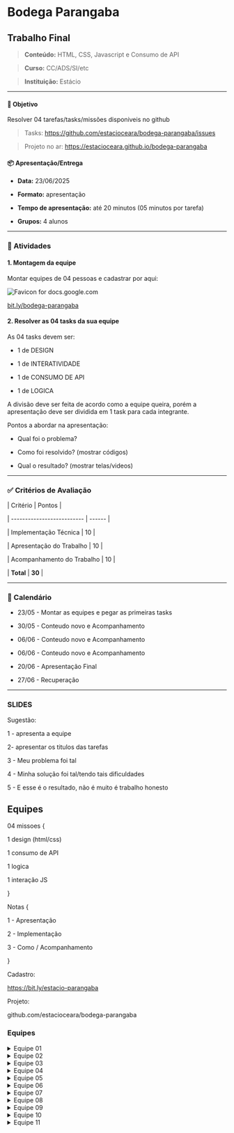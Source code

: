 # Bodega Parangaba

  

## Trabalho Final

> **Conteúdo:** HTML, CSS, Javascript e Consumo de API

> **Curso:** CC/ADS/SI/etc

> **Instituição:** Estácio

  

---

#### 🎯 Objetivo

Resolver 04 tarefas/tasks/missões disponiveis no github

  

> Tasks: https://github.com/estacioceara/bodega-parangaba/issues

> Projeto no ar: https://estacioceara.github.io/bodega-parangaba

  

#### 📦 Apresentação/Entrega

  

- **Data:** 23/06/2025

- **Formato:** apresentação

- **Tempo de apresentação:** até 20 minutos (05 minutos por tarefa)

- **Grupos:** 4 alunos

  

---

  

### 📌 Atividades

  

#### 1. Montagem da equipe

Montar equipes de 04 pessoas e cadastrar por aqui:

![Favicon for docs.google.com](https://www.google.com/s2/favicons?domain=docs.google.com&sz=32)

  

[bit.ly/bodega-parangaba](https://bit.ly/bodega-parangaba)

  

#### 2. Resolver as 04 tasks da sua equipe

As 04 tasks devem ser:

- 1 de DESIGN

- 1 de INTERATIVIDADE

- 1 de CONSUMO DE API

- 1 de LOGICA

  

A divisão deve ser feita de acordo como a equipe queira, porém a apresentação deve ser dividida em 1 task para cada integrante.

  

Pontos a abordar na apresentação:

- Qual foi o problema?

- Como foi resolvido? (mostrar códigos)

- Qual o resultado? (mostrar telas/videos)

  

---

  

### ✅ Critérios de Avaliação

  

| Critério | Pontos |

| -------------------------- | ------ |

| Implementação Técnica | 10 |

| Apresentação do Trabalho | 10 |

| Acompanhamento do Trabalho | 10 |

| **Total** | **30** |

  

---

  
  

### 📅 Calendário

  

- 23/05 - Montar as equipes e pegar as primeiras tasks

- 30/05 - Conteudo novo e Acompanhamento

- 06/06 - Conteudo novo e Acompanhamento

- 06/06 - Conteudo novo e Acompanhamento

- 20/06 - Apresentação Final

- 27/06 - Recuperação

  

---

  

### SLIDES

  

Sugestão:

  

1 - apresenta a equipe

2- apresentar os titulos das tarefas

  

3 - Meu problema foi tal

4 - Minha solução foi tal/tendo tais dificuldades

5 - E esse é o resultado, não é muito é trabalho honesto

  

## Equipes

  

04 missoes {

1 design (html/css)

1 consumo de API

1 logica

1 interação JS

}

  

Notas {

1 - Apresentação

2 - Implementação

3 - Como / Acompanhamento

}

  

Cadastro:

https://bit.ly/estacio-parangaba

  

Projeto:

github.com/estacioceara/bodega-parangaba

  

### Equipes

  

<details>

<summary>Equipe 01</summary>

  

- Gabriel Rolim Da Silva 202408131381

- Ana Larissa Ferreira Mendes 202408130724

- Erika Madeira Barroso 202408598947

- Pedro Henrique dos Santos 202402371509

</details>

  

<details>

<summary>Equipe 02</summary>

- guilheme muniz oliveira 202403398419

- adonay tavares da silva 202402218549

- leonardo moura silva 20240433124

- lucas de sousa carneiro 20231092379

  

</details>

  

<details>

<summary>Equipe 03</summary>

- Francisco Vitor Dos Santos Silva - 202402218591

- Solário Bringel - 202404464636

- João Lucas da Silva Queiroz - 202408367091

- Arthur Ferreira dos Santos - 202403271321

</details>

  

<details>

<summary>Equipe 04</summary>

  

- José Cordeiro de Abréu Neto - 202402375271

- João Pedro Ferreira Almeida - 202408221665

- Kayane Custodio Bandeira - 202408600003

- Maria Eduarda Delfino de Queiroz - 202409005435

  

</details>

  

<details>

<summary>Equipe 05</summary>

  

- Antônio David - 202408173679

  

- Paulo César - 202408180268

  

- Lucas Souza - 202408602091

  

- Marcos Alexandre - 202408427778

</details>

  

<details>

<summary>Equipe 06</summary>

  

- José Davi de Lima Dias - 202308404351

- Carlos Romulo de Souza Cavalcante - 202402376624

- Pedro Arthur - 202402374206

- Leandro Lustosa - 202502447531

</details>

  

<details>

<summary>Equipe 07</summary>

  

- Hermeson Martins da Silva - 202403492695

  

- Calel Sitaro de Sousa Cantanhede 202402218271

  

- Kaua Franco Vieira - 202403807971

  

- Paloma Silva Albuquerque- 202403768038

</details>

  

<details>

<summary>Equipe 08</summary>

- Maria Monalisa Melo de Lima 202404029701

- Antonia Alicia Alves Freires 202402581503

- Caio Alexandre 202408243278 .

</details>

  

<details>

<summary>Equipe 09</summary>

  

- Gabriel Alves de Alencar

  

- Kauan Alves Rodrigues

</details>

  

<details>

<summary>Equipe 10</summary>

- Leandro Moura da Silva - 2024 0237 0961

- Leandro Moura da Silva - 2024 0237 0961

  

- Leandro Moura da Silva - 2024 0237 0961

- Leandro Moura da Silva - 2024 0237 0961

</details>

<details>

<summary>Equipe 11</summary>

- Matheus Fontenele 

- Gabriel Rodrigues 

- Levi Rodrigues 

</details>
